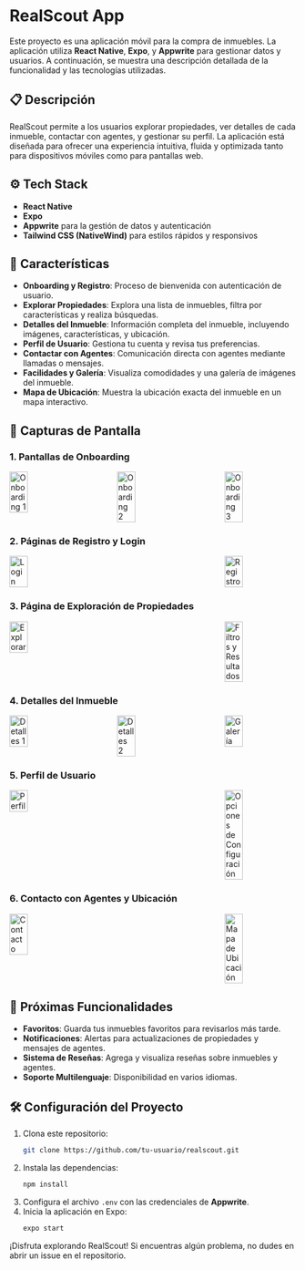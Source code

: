 # RealScout App

Este proyecto es una aplicación móvil para la compra de inmuebles. La aplicación utiliza **React Native**, **Expo**, y **Appwrite** para gestionar datos y usuarios. A continuación, se muestra una descripción detallada de la funcionalidad y las tecnologías utilizadas.

## 📋 Descripción

RealScout permite a los usuarios explorar propiedades, ver detalles de cada inmueble, contactar con agentes, y gestionar su perfil. La aplicación está diseñada para ofrecer una experiencia intuitiva, fluida y optimizada tanto para dispositivos móviles como para pantallas web.

## ⚙️ Tech Stack

- **React Native**
- **Expo**
- **Appwrite** para la gestión de datos y autenticación
- **Tailwind CSS (NativeWind)** para estilos rápidos y responsivos

## 🔋 Características

- **Onboarding y Registro**: Proceso de bienvenida con autenticación de usuario.
- **Explorar Propiedades**: Explora una lista de inmuebles, filtra por características y realiza búsquedas.
- **Detalles del Inmueble**: Información completa del inmueble, incluyendo imágenes, características, y ubicación.
- **Perfil de Usuario**: Gestiona tu cuenta y revisa tus preferencias.
- **Contactar con Agentes**: Comunicación directa con agentes mediante llamadas o mensajes.
- **Facilidades y Galería**: Visualiza comodidades y una galería de imágenes del inmueble.
- **Mapa de Ubicación**: Muestra la ubicación exacta del inmueble en un mapa interactivo.

## 🤸 Capturas de Pantalla

### 1. Pantallas de Onboarding

<div style="display: flex; justify-content: space-between;">
  <img src="./img/onboarding1.png" alt="Onboarding 1" width="25%">
  <img src="./img/onboarding2.png" alt="Onboarding 2" width="25%">
  <img src="./img/onboarding3.png" alt="Onboarding 3" width="25%">
</div>

### 2. Páginas de Registro y Login

<div style="display: flex; justify-content: space-between;">
  <img src="./img/login.png" alt="Login" width="25%">
  <img src="./img/register.png" alt="Registro" width="25%">
</div>

### 3. Página de Exploración de Propiedades

<div style="display: flex; justify-content: space-between;">
  <img src="./img/explore1.png" alt="Explorar" width="25%">
  <img src="./img/explore2.png" alt="Filtros y Resultados" width="25%">
</div>

### 4. Detalles del Inmueble

<div style="display: flex; justify-content: space-between;">
  <img src="./img/property1.png" alt="Detalles 1" width="25%">
  <img src="./img/property2.png" alt="Detalles 2" width="25%">
  <img src="./img/property3.png" alt="Galería" width="25%">
</div>

### 5. Perfil de Usuario

<div style="display: flex; justify-content: space-between;">
  <img src="./img/profile1.png" alt="Perfil" width="25%">
  <img src="./img/profile2.png" alt="Opciones de Configuración" width="25%">
</div>

### 6. Contacto con Agentes y Ubicación

<div style="display: flex; justify-content: space-between;">
  <img src="./img/contact1.png" alt="Contacto" width="25%">
  <img src="./img/map.png" alt="Mapa de Ubicación" width="25%">
</div>

## 🚀 Próximas Funcionalidades

- **Favoritos**: Guarda tus inmuebles favoritos para revisarlos más tarde.
- **Notificaciones**: Alertas para actualizaciones de propiedades y mensajes de agentes.
- **Sistema de Reseñas**: Agrega y visualiza reseñas sobre inmuebles y agentes.
- **Soporte Multilenguaje**: Disponibilidad en varios idiomas.

## 🛠 Configuración del Proyecto

1. Clona este repositorio:
   ```bash
   git clone https://github.com/tu-usuario/realscout.git
   ```
2. Instala las dependencias:
   ```bash
   npm install
   ```
3. Configura el archivo `.env` con las credenciales de **Appwrite**.
4. Inicia la aplicación en Expo:
   ```bash
   expo start
   ```

¡Disfruta explorando RealScout! Si encuentras algún problema, no dudes en abrir un issue en el repositorio.
